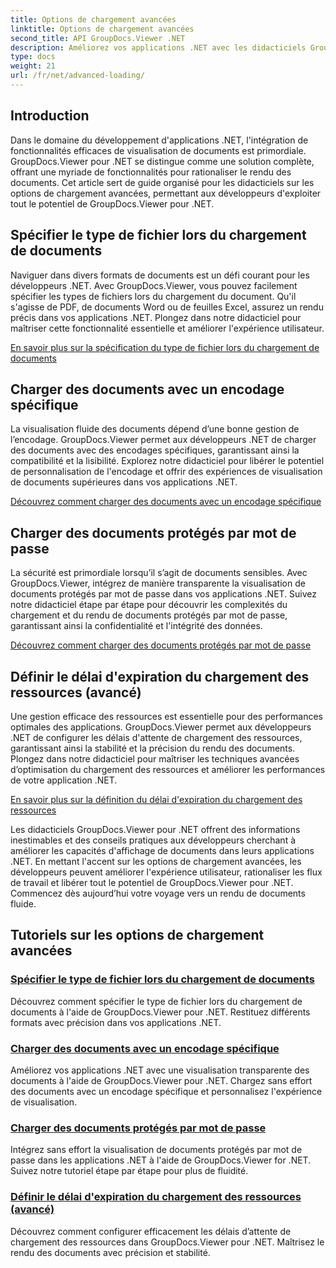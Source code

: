 ```yaml
---
title: Options de chargement avancées
linktitle: Options de chargement avancées
second_title: API GroupDocs.Viewer .NET
description: Améliorez vos applications .NET avec les didacticiels GroupDocs.Viewer pour .NET. Apprenez à spécifier des types de fichiers, à gérer les encodages, à charger des documents protégés par mot de passe, et bien plus encore.
type: docs
weight: 21
url: /fr/net/advanced-loading/
---
```

## Introduction

Dans le domaine du développement d'applications .NET, l'intégration de fonctionnalités efficaces de visualisation de documents est primordiale. GroupDocs.Viewer pour .NET se distingue comme une solution complète, offrant une myriade de fonctionnalités pour rationaliser le rendu des documents. Cet article sert de guide organisé pour les didacticiels sur les options de chargement avancées, permettant aux développeurs d'exploiter tout le potentiel de GroupDocs.Viewer pour .NET.

## Spécifier le type de fichier lors du chargement de documents
Naviguer dans divers formats de documents est un défi courant pour les développeurs .NET. Avec GroupDocs.Viewer, vous pouvez facilement spécifier les types de fichiers lors du chargement du document. Qu'il s'agisse de PDF, de documents Word ou de feuilles Excel, assurez un rendu précis dans vos applications .NET. Plongez dans notre didacticiel pour maîtriser cette fonctionnalité essentielle et améliorer l'expérience utilisateur.

[En savoir plus sur la spécification du type de fichier lors du chargement de documents](./specify-file-type/)

## Charger des documents avec un encodage spécifique
La visualisation fluide des documents dépend d’une bonne gestion de l’encodage. GroupDocs.Viewer permet aux développeurs .NET de charger des documents avec des encodages spécifiques, garantissant ainsi la compatibilité et la lisibilité. Explorez notre didacticiel pour libérer le potentiel de personnalisation de l'encodage et offrir des expériences de visualisation de documents supérieures dans vos applications .NET.

[Découvrez comment charger des documents avec un encodage spécifique](./load-documents-encoding/)

## Charger des documents protégés par mot de passe
La sécurité est primordiale lorsqu’il s’agit de documents sensibles. Avec GroupDocs.Viewer, intégrez de manière transparente la visualisation de documents protégés par mot de passe dans vos applications .NET. Suivez notre didacticiel étape par étape pour découvrir les complexités du chargement et du rendu de documents protégés par mot de passe, garantissant ainsi la confidentialité et l'intégrité des données.

[Découvrez comment charger des documents protégés par mot de passe](./load-password-protected-document/)

## Définir le délai d'expiration du chargement des ressources (avancé)
Une gestion efficace des ressources est essentielle pour des performances optimales des applications. GroupDocs.Viewer permet aux développeurs .NET de configurer les délais d'attente de chargement des ressources, garantissant ainsi la stabilité et la précision du rendu des documents. Plongez dans notre didacticiel pour maîtriser les techniques avancées d’optimisation du chargement des ressources et améliorer les performances de votre application .NET.

[En savoir plus sur la définition du délai d'expiration du chargement des ressources](./set-resource-loading-timeout/)

Les didacticiels GroupDocs.Viewer pour .NET offrent des informations inestimables et des conseils pratiques aux développeurs cherchant à améliorer les capacités d'affichage de documents dans leurs applications .NET. En mettant l'accent sur les options de chargement avancées, les développeurs peuvent améliorer l'expérience utilisateur, rationaliser les flux de travail et libérer tout le potentiel de GroupDocs.Viewer pour .NET. Commencez dès aujourd’hui votre voyage vers un rendu de documents fluide.
## Tutoriels sur les options de chargement avancées
### [Spécifier le type de fichier lors du chargement de documents](./specify-file-type/)
Découvrez comment spécifier le type de fichier lors du chargement de documents à l'aide de GroupDocs.Viewer pour .NET. Restituez différents formats avec précision dans vos applications .NET.
### [Charger des documents avec un encodage spécifique](./load-documents-encoding/)
Améliorez vos applications .NET avec une visualisation transparente des documents à l'aide de GroupDocs.Viewer pour .NET. Chargez sans effort des documents avec un encodage spécifique et personnalisez l'expérience de visualisation.
### [Charger des documents protégés par mot de passe](./load-password-protected-document/)
Intégrez sans effort la visualisation de documents protégés par mot de passe dans les applications .NET à l'aide de GroupDocs.Viewer for .NET. Suivez notre tutoriel étape par étape pour plus de fluidité.
### [Définir le délai d'expiration du chargement des ressources (avancé)](./set-resource-loading-timeout/)
Découvrez comment configurer efficacement les délais d’attente de chargement des ressources dans GroupDocs.Viewer pour .NET. Maîtrisez le rendu des documents avec précision et stabilité.